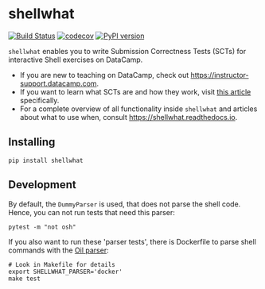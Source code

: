 shellwhat
=========

[![Build Status](https://travis-ci.org/datacamp/shellwhat.svg?branch=master)](https://travis-ci.org/datacamp/shellwhat)
[![codecov](https://codecov.io/gh/datacamp/shellwhat/branch/master/graph/badge.svg)](https://codecov.io/gh/datacamp/shellwhat)
[![PyPI version](https://badge.fury.io/py/shellwhat.svg)](https://badge.fury.io/py/shellwhat)

`shellwhat` enables you to write Submission Correctness Tests (SCTs) for interactive Shell exercises on DataCamp.

- If you are new to teaching on DataCamp, check out https://instructor-support.datacamp.com.
- If you want to learn what SCTs are and how they work, visit [this article](https://instructor-support.datacamp.com/courses/course-development/submission-correctness-tests) specifically.
- For a complete overview of all functionality inside `shellwhat` and articles about what to use when, consult https://shellwhat.readthedocs.io.

Installing
----------

```
pip install shellwhat
```

Development
-----------

By default, the `DummyParser` is used, that does not parse the shell code.
Hence, you can not run tests that need this parser:

```
pytest -m "not osh"
```

If you also want to run these 'parser tests',
there is Dockerfile to parse shell commands with
the [Oil parser](https://github.com/oilshell/oil):

```
# Look in Makefile for details
export SHELLWHAT_PARSER='docker'
make test
```

